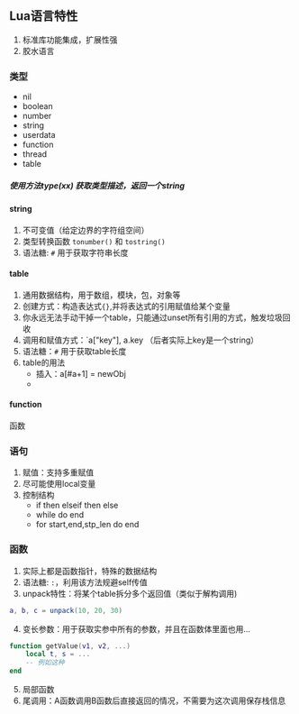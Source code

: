 Lua语言特性
---
1. 标准库功能集成，扩展性强
2. 胶水语言

### 类型
- nil
- boolean
- number
- string
- userdata
- function
- thread
- table
##### 使用方法type(xx) 获取类型描述，返回一个string
#### string
1. 不可变值（给定边界的字符组空间）
2. 类型转换函数 `tonumber()` 和 `tostring()`
3. 语法糖: `#` 用于获取字符串长度
#### table
1. 通用数据结构，用于数组，模块，包，对象等
2. 创建方式：构造表达式`{}`,并将表达式的引用赋值给某个变量
3. 你永远无法手动干掉一个table，只能通过unset所有引用的方式，触发垃圾回收
4. 调用和赋值方式：`a["key"], a.key （后者实际上key是一个string）
5. 语法糖：`#` 用于获取table长度
6. table的用法
    - 插入：a[#a+1] = newObj
    - 
#### function
函数


### 语句
1. 赋值：支持多重赋值
2. 尽可能使用local变量
3. 控制结构
    - if then elseif then else
    - while do end
    - for start,end,stp_len do end
### 函数
1. 实际上都是函数指针，特殊的数据结构
2. 语法糖: `:`，利用该方法规避self传值
3. unpack特性：将某个table拆分多个返回值（类似于解构调用)
```lua
a, b, c = unpack(10, 20, 30)
```
4. 变长参数：用于获取实参中所有的参数，并且在函数体里面也用...
```lua
function getValue(v1, v2, ...)
    local t, s = ...
    -- 例如这种
end
```
5. 局部函数
6. 尾调用：A函数调用B函数后直接返回的情况，不需要为这次调用保存栈信息